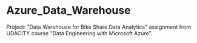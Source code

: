 # Azure_Data_Warehouse
 Project:  "Data Warehouse for Bike Share Data Analytics" assignment from UDACITY course "Data Engineering with Microsoft Azure".
